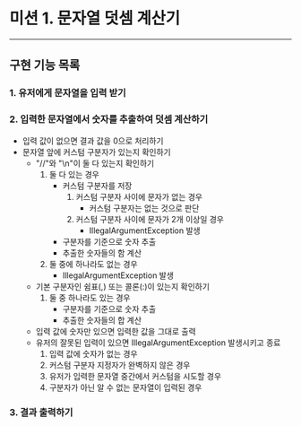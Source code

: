 # 미션 1. 문자열 덧셈 계산기

---

## 구현 기능 목록

### 1. 유저에게 문자열을 입력 받기

### 2. 입력한 문자열에서 숫자를 추출하여 덧셈 계산하기

- 입력 값이 없으면 결과 값을 0으로 처리하기
- 문자열 앞에 커스텀 구분자가 있는지 확인하기
    - "//"와 "\n"이 둘 다 있는지 확인하기
        1. 둘 다 있는 경우
            - 커스텀 구분자를 저장
                1. 커스텀 구분자 사이에 문자가 없는 경우
                    - 커스텀 구분자는 없는 것으로 판단
                2. 커스텀 구분자 사이에 문자가 2개 이상일 경우
                    - IllegalArgumentException 발생
            - 구분자를 기준으로 숫자 추출
            - 추출한 숫자들의 함 계산
        2. 둘 중에 하나라도 없는 경우
            - IllegalArgumentException 발생
    - 기본 구분자인 쉼표(,) 또는 콜론(:)이 있는지 확인하기
        1. 둘 중 하나라도 있는 경우
            - 구분자를 기준으로 숫자 추출
            - 추출한 숫자들의 합 계산
    - 입력 값에 숫자만 있으면 입력한 값을 그대로 출력
    - 유저의 잘못된 입력이 있으면 IllegalArgumentException 발생시키고 종료
        1. 입력 값에 숫자가 없는 경우
        2. 커스텀 구분자 지정자가 완벽하지 않은 경우
        3. 유저가 입력한 문자열 중간에서 커스텀을 시도할 경우
        4. 구분자가 아닌 알 수 없는 문자열이 입력된 경우

### 3. 결과 출력하기